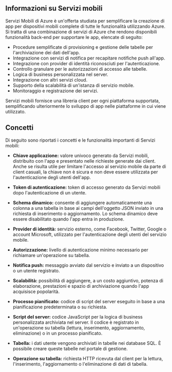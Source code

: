## <a name="what-is"></a>Informazioni su Servizi mobili

Servizi Mobili di Azure è un'offerta studiata per semplificare la
creazione di app per dispositivi mobili complete di tutte le
funzionalità utilizzando Azure. Si tratta di una combinazione di servizi
di Azure che rendono disponibili funzionalità back-end per supportare le
app, elencate di seguito:

* Procedure semplificate di provisioning e gestione delle tabelle per
  l'archiviazione dei dati dell'app.
* Integrazione con servizi di notifica per recapitare notifiche push
  all'app.
* Integrazione con provider di identità riconosciuti per
  l'autenticazione.
* Controllo granulare per le autorizzazioni di accesso alle tabelle.
* Logica di business personalizzata nel server.
* Integrazione con altri servizi cloud.
* Supporto della scalabilità di un'istanza di servizio mobile.
* Monitoraggio e registrazione dei servizi.

Servizi mobili fornisce una libreria client per ogni piattaforma
supportata, semplificando ulteriormente lo sviluppo di app nelle
piattaforme in cui viene utilizzato.
## <a name="concepts"> </a>Concetti

Di seguito sono riportati i concetti e le funzionalità importanti di
Servizi mobili:

<!--![1][1]-->

* **Chiave applicazione:** valore univoco generato da Servizi mobili,
  distribuito con l'app e presentato nelle richieste generate dai
  client. Anche se risulta utile per limitare l'accesso al servizio
  mobile da parte di client casuali, la chiave non è sicura e non deve
  essere utilizzata per l'autenticazione degli utenti dell'app.

* **Token di autenticazione:** token di accesso generato da Servizi
  mobili dopo l'autenticazione di un utente.

* **Schema dinamico:** consente di aggiungere automaticamente una
  colonna a una tabella in base ai campi dell'oggetto JSON inviato in
  una richiesta di inserimento o aggiornamento. Lo schema dinamico deve
  essere disabilitato quando l'app entra in produzione.

* **Provider di identità:** servizio esterno, come Facebook, Twitter,
  Google o account Microsoft, utilizzato per l'autenticazione degli
  utenti del servizio mobile.

* **Autorizzazione:** livello di autenticazione minimo necessario per
  richiamare un'operazione su tabella.

* **Notifica push:** messaggio avviato dal servizio e inviato a un
  dispositivo o un utente registrato.

* **Scalabilità:** possibilità di aggiungere, a un costo aggiuntivo,
  potenza di elaborazione, prestazioni e spazio di archiviazione quando
  l'app acquisisce popolarità.

* **Processo pianificato:** codice di script del server eseguito in base
  a una pianificazione predeterminata o su richiesta.

* **Script del server:** codice JavaScript per la logica di business
  personalizzata archiviata nel server. Il codice è registrato in
  un'operazione su tabella (lettura, inserimento, aggiornamento,
  eliminazione) o in un processo pianificato.

* **Tabella:** i dati utente vengono archiviati in tabelle nei database
  SQL. È possibile creare queste tabelle nel portale di gestione.

* **Operazione su tabella:** richiesta HTTP ricevuta dal client per la
  lettura, l'inserimento, l'aggiornamento o l'eliminazione di dati di
  tabella.

<!-- Images. -->

